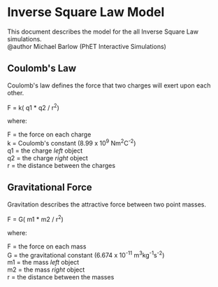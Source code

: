 # Inverse Square Law Model

This document describes the model for the all Inverse Square Law simulations.<br>
@author Michael Barlow (PhET Interactive Simulations)

## Coulomb's Law

Coulomb's law defines the force that two charges will exert upon each other.

F = k( q1 * q2 / r<sup>2</sup>)

where:

F = the force on each charge<br>
k = Coulomb's constant (8.99 x 10<sup>9</sup> Nm<sup>2</sup>C<sup>-2</sup>)<br>
q1 = the charge *left* object<br>
q2 = the charge *right* object<br>
r = the distance between the charges

## Gravitational Force

Gravitation describes the attractive force between two point masses.

F = G( m1 * m2 / r<sup>2</sup>)

where:

F = the force on each mass<br>
G = the gravitational constant (6.674 x 10<sup>-11</sup> m<sup>3</sup>kg<sup>-1</sup>s<sup>-2</sup>)<br>
m1 = the mass *left* object<br>
m2 = the mass *right* object<br>
r = the distance between the masses
